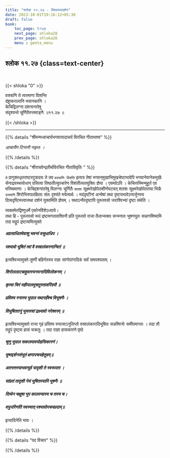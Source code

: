 ```yaml
---
title: "श्लोक ११.२७ - विश्वरूपदर्शन"
date: 2023-10-01T19:16:12+05:30
draft: false
book:
    toc_page: true
    next_page: shloka28
    prev_page: shloka26
    menu : geeta_menu
---
```




## श्लोक ११.२७ {class=text-center}

<br/>

{{< shloka  "0"  >}}

वक्त्राणि ते त्वरमाणा विशन्ति  
दंष्ट्राकरालानि भयानकानि ।    
केचिद्विलग्ना दशनान्तरेषु  
संदृश्यन्ते चूर्णितैरुत्तमाङ्गैः ॥११.२७ ॥

{{< /shloka >}}

---


{{% details "श्रीमन्मध्वाचार्यभगवत्पादाचर्य विरचित  गीताभाष्य" %}}

*आचार्येण टिप्पणी नकृतः ।*

{{% /details %}}



{{% details "श्रीराघवेन्द्रतीर्थविरचित गीताविवृतिः " %}}

`ते` प्रागुक्तधृतराष्टरपुत्रादयः ते तव 
`वक्त्राणि विशंति` इत्यत्र तेषां
भगवन्‌मुखाभिमुखचेष्टाभावेपि भगवानेवानेकमुखैः 
सेनाद्रयस्थयोधान्‌ ग्रसित्वा तिष्ठतीत्युपचारेण 
विशंतीत्यतयुक्तिः ज्ञेया । एवमग्रेऽपि । केचित्तस्मिन्मुहूर्त
एव मरिष्यमाणाः । केचिद्दशनांतरेषु विलग्नाः चूर्णितैः 
`शतशः` सूक्ष्मरेखोपेतशीर्णघटवत्‌ शतशः सूक्ष्मरेखोपेततया 
भिन्नैः `उत्तमांगैः`
शिरोभिरुपलक्षिताः संतः दृश्यंते मयेत्यर्थः । 
मदंदृष्टीनां अन्येषां तथा
दृष्टयभावेऽप्यर्जुनस्य दिव्यदृष्टिमत्त्वात्तथा दर्शनं 
युक्तमिति ज्ञेयम्‌ ।   यथाऽन्यैरदृष्टापि पूरूरवसो जराश्विभ्यां दृष्टा तथेति ।   

व्यक्तमेतद्विष्णुधर्मे एकोनविंशेऽध्याये।   
तथा हि - पुरूरवसो रूपं द्रष्टमागतावश्विनौ प्रति पुरूरवो
राजा तैलाभ्यक्तः सन्स्नातः भूषणयुतः सन्नागमिष्यामि 
तदा मद्रूपं द्रष्टव्यमित्युक्ते   
##### अप्रसाधितमेवाशु भवन्तं वसुधाधिप । 
##### पश्यावो भूषितं त्वां वै वस्रालंकरणान्वितं ॥ 
इत्यश्विभ्यामुक्ते तूष्णीं बहिर्गतस्य राज्ञः सांगोपांगादिकं
सर्वं समपश्यताम्‌ । 
##### शिरोललाटबाहुवास्यनयनादिविलोकनम्‌ । 
##### कृत्वा चिरं महीपालमूचतुस्तावरिंदमौ ॥ 
##### प्रविश्य स्नास्य भूपाल यथारहँश्च विभूषणैः ।
##### विभूषिततनुं भूयस्त्वां द्रक्ष्यावो नरेश्वरम्‌ ॥  
इत्यश्विभ्यामुक्तो राजा गृहं प्रविश्य स्नात्वाऽनुलिप्तो 
वस्रालंकारादिभूषितः सन्नश्विनोः समीपमागतः । 
तदा तौ तद्रूपं दृष्ट्वा हासं चक्रतुः । तदा राज्ञा हासकारणे 
पृष्ठे 
##### श्रुणु भूपाल सकलमावयोहसिकारणं। 
##### युष्मद्दर्शनसंभूतं क्षणापचयहेतुवम्‌॥  
##### अतस्तस्याभवत्पूर्व यादृशी ते स्वरूपता । 
##### सांप्रतं तादृशी नेयं भूषितस्यापि भूषणैः ॥
##### दिव्येन चक्षुषा भूप कालस्यास्य च तस्य च। 
#####  वपुःपरिणतिं स्वस्मात्‌ पश्यावोपचयप्रदाम्‌॥
इत्यादिनेति भावः । 

{{% /details %}}



{{% details "पद विचार" %}}


{{% /details %}}

